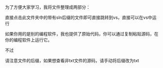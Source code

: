 为了方便大家学习，我将文件整理成两部分：

直接点击此文件夹中的带有sln后缀的文件即可直接跳转到vs，直接可以在vs中运行

如果你用的是别的编程软件，我也提供了原始代码，你可以通过复制粘贴源码，在你的编程软件上运行它。

不过

请注意文件的后缀，如果想查看非txt文件的源码，请手动将后缀改为txt
